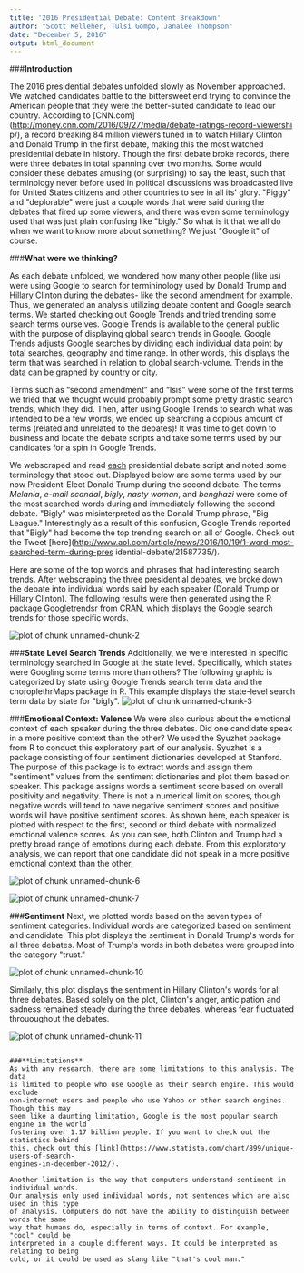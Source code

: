 ```yaml
---
title: '2016 Presidential Debate: Content Breakdown'
author: "Scott Kelleher, Tulsi Gompo, Janalee Thompson"
date: "December 5, 2016"
output: html_document
---
```


###**Introduction**

The 2016 presidential debates unfolded slowly as November approached. We watched candidates battle to the
bittersweet end trying to convince the American people that they were the better-suited candidate to lead
our country. According to [CNN.com](http://money.cnn.com/2016/09/27/media/debate-ratings-record-viewershi
p/), a record breaking 84 million viewers tuned in to watch Hillary Clinton and Donald Trump in the first
debate, making this the most watched presidential debate in history. Though the first debate broke
records, there were three debates in total spanning over two months. Some would consider these debates
amusing (or surprising) to say the least, such that terminology never before used in political
discussions was broadcasted live for United States citizens and other countries to see in all its' glory.
"Piggy" and "deplorable" were just a couple words that were said during the debates that fired up some
viewers, and there was even some terminology used that was just plain confusing like "bigly." So what is
it that we all do when we want to know more about something? We just "Google it" of course. 

###**What were we thinking?**

As each debate unfolded, we wondered how many other people (like us) were using Google to search for
termininology used by Donald Trump and Hillary Clinton during the debates- like the second amendment for
example. Thus, we generated an analysis utilizing debate content and Google search terms. We started
checking out Google Trends and tried trending some search terms ourselves. Google Trends is available to
the general public with the purpose of displaying global search trends in Google. Google Trends adjusts
Google searches by dividing each individual data point by total searches, geography and time range. In
other words, this displays the term that was searched in relation to global search-volume. Trends in the
data can be graphed by country or city. 
  
Terms such as “second amendment” and “Isis” were some of the first terms we tried
that we thought would probably prompt some pretty drastic search trends, which they did. Then, after
using Google Trends to search what was intended to be a few words, we ended up searching a copious amount
of terms (related and unrelated to the debates)! It was time to get down to business and locate the
debate scripts and take some terms used by our candidates for a spin in Google Trends. 

We webscraped and read [each](http://www.presidency.ucsb.edu/debates.php) presidential debate script and
noted some terminology that stood out. Displayed below are some terms used by our now President-Elect
Donald Trump during the second debate. The terms *Melania*, *e-mail scandal*, *bigly*, *nasty woman*, and
*benghazi* were some of the most searched words during and immediately following the second debate.
"Bigly" was misinterpreted as the Donald Trump phrase, "Big League." Interestingly as a result of this
confusion, Google Trends reported that "Bigly" had become the top trending search on all of Google. Check
out the Tweet [here](http://www.aol.com/article/news/2016/10/19/1-word-most-searched-term-during-pres
idential-debate/21587735/). 
  
Here are some of the top words and phrases that had interesting search trends. After webscraping the
three presidential debates, we broke down the debate into individual words said by each speaker (Donald
Trump or Hillary Clinton). The following results were then generated using the R package Googletrendsr
from CRAN, which displays the Google search trends for those specific words. 



![plot of chunk unnamed-chunk-2](figure/unnamed-chunk-2-1.png)
   
   
###**State Level Search Trends**
Additionally, we were interested in specific terminology searched in Google at the
state level. Specifically, which states were Googling some terms more than
others? The following graphic is categorized by state using Google Trends search term
data and the choroplethrMaps package in R. This example displays the state-level search
term data by state for "bigly".
![plot of chunk unnamed-chunk-3](figure/unnamed-chunk-3-1.png)

###**Emotional Context: Valence**
We were also curious about the emotional context of each speaker during the three debates. Did one
candidate speak in a more positive context than the other? We used the Syuzhet package from R to conduct
this exploratory part of our analysis. Syuzhet is a package consisting of four sentiment dictionaries
developed at Stanford. The purpose of this package is to extract words and assign them "sentiment" values
from the sentiment dictionaries and plot them based on speaker. This package assigns words a sentiment
score based on overall positivity and negativity. There is not a numerical limit on scores, though
negative words will tend to have negative sentiment scores and positive words will have positive
sentiment scores. As shown here, each speaker is plotted with respect to the first, second or third
debate with normalized emotional valence scores. As you can see, both Clinton and Trump had a pretty
broad range of emotions during each debate. From this exploratory analysis, we can report that one
candidate did not speak in a more positive emotional context than the other. 





![plot of chunk unnamed-chunk-6](figure/unnamed-chunk-6-1.png)

![plot of chunk unnamed-chunk-7](figure/unnamed-chunk-7-1.png)
  



  

###**Sentiment**
Next, we plotted words based on the seven types of sentiment categories. Individual
words are categorized based on sentiment and candidate. This plot displays the
sentiment in Donald Trump's words for all three debates. Most of Trump's words in both
debates were grouped into the category "trust." 

![plot of chunk unnamed-chunk-10](figure/unnamed-chunk-10-1.png)

Similarly, this plot displays the sentiment in Hillary Clinton's words for all three
debates. Based solely on the plot, Clinton's anger, anticipation and sadness remained
steady during the three debates, whereas fear fluctuated thrououghout the debates. 

![plot of chunk unnamed-chunk-11](figure/unnamed-chunk-11-1.png)


```

###**Limitations**
As with any research, there are some limitations to this analysis. The data
is limited to people who use Google as their search engine. This would exclude
non-internet users and people who use Yahoo or other search engines. Though this may
seem like a daunting limitation, Google is the most popular search engine in the world
fostering over 1.17 billion people. If you want to check out the statistics behind
this, check out this [link](https://www.statista.com/chart/899/unique-users-of-search-
engines-in-december-2012/). 

Another limitation is the way that computers understand sentiment in individual words.
Our analysis only used individual words, not sentences which are also used in this type
of analysis. Computers do not have the ability to distinguish between words the same
way that humans do, especially in terms of context. For example, "cool" could be
interpreted in a couple different ways. It could be interpreted as relating to being
cold, or it could be used as slang like "that's cool man." 
  
  
  
  
  
  
  
  
